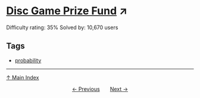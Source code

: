 # [Disc Game Prize Fund](https://projecteuler.net/problem=121) ↗️

Difficulty rating: 35%
Solved by: 10,670 users
## Tags

- [probability](../tags/probability.md)



---

[↑ Main Index](../README.md)


<div align=center><a href='120.md'>← Previous</a> &nbsp;&nbsp; &nbsp;&nbsp;  <a href='122.md'>Next →</a></div>
